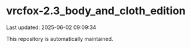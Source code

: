 # vrcfox-2.3_body_and_cloth_edition

Last updated: 2025-06-02 09:09:34

This repository is automatically maintained.
